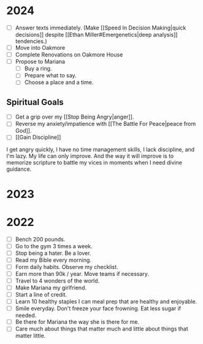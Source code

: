 # 2024

- [ ] Answer texts immediately. (Make [[Speed In Decision Making|quick decisions]] despite [[Ethan Miller#Emergenetics|deep analysis]] tendencies.)
- [ ] Move into Oakmore
- [ ] Complete Renovations on Oakmore House
- [ ] Propose to Mariana
	- [ ] Buy a ring.
	- [ ] Prepare what to say.
	- [ ] Choose a place and a time.

## Spiritual Goals

- [ ] Get a grip over my [[Stop Being Angry|anger]].
- [ ] Reverse my anxiety/impatience with [[The Battle For Peace|peace from God]].
- [ ] [[Gain Discipline]]

I get angry quickly, I have no time management skills, I lack discipline, and I'm lazy. My life can only improve. And the way it will improve is to memorize scripture to battle my vices in moments when I need divine guidance.

# 2023



# 2022

- [ ] Bench 200 pounds.
- [ ] Go to the gym 3 times a week.
- [ ] Stop being a hater. Be a lover.
- [ ] Read my Bible every morning.
- [ ] Form daily habits. Observe my checklist.
- [ ] Earn more than 90k / year. Move teams if necessary.
- [ ] Travel to 4 wonders of the world.
- [ ] Make Mariana my girlfriend.
- [ ] Start a line of credit.
- [ ] Learn 10 healthy staples I can meal prep that are healthy and enjoyable.
- [ ] Smile everyday. Don't freeze your face frowning. Eat less sugar if needed.
- [ ] Be there for Mariana the way she is there for me.
- [ ] Care much about things that matter much and little about things that matter little.